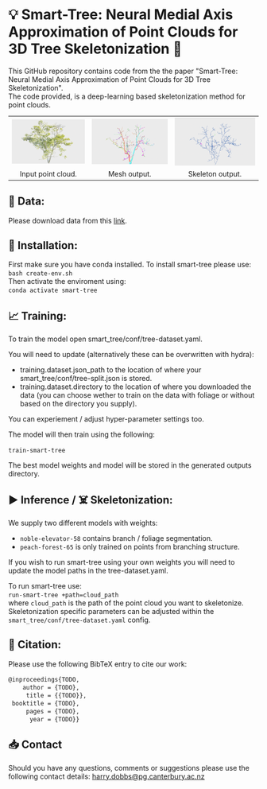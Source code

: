 # 💡 Smart-Tree: Neural Medial Axis Approximation of Point Clouds for 3D Tree Skeletonization 🌳

This GitHub repository contains code from the the paper "Smart-Tree: Neural Medial Axis Approximation of Point Clouds for 3D Tree Skeletonization". <br>
The code provided, is a deep-learning based skeletonization method for point clouds.

<table>
<tr>
  <td style="text-align: center"><img src="images/botanic-pcd.png", height=100%></td>
  <td style="text-align: center"><img src="images/botanic-branch-mesh.png", height=100%></td>
  <td style="text-align: center"><img src="images/botanic-skeleton.png", height=100%></td>
</tr>
<tr>
  <td align="center">Input point cloud.</td>
  <td align="center">Mesh output.</td>
  <td align="center">Skeleton output.</td>
</tr>
</table>


## 💾 Data:

Please download data from this <a href="https://github.com/uc-vision/synthetic-trees">link</a>.


## 🔧 Installation:

First make sure you have conda installed.
To install smart-tree please use: <br>`bash create-env.sh`<br>
Then activate the enviroment using: <br>`conda activate smart-tree`


## 📈 Training:

To train the model open smart_tree/conf/tree-dataset.yaml.

You will need to update (alternatively these can be overwritten with hydra): 

- training.dataset.json_path to the location of where your smart_tree/conf/tree-split.json is stored. 
- training.dataset.directory to the location of where you downloaded the data (you can choose wether to train on the data with foliage or without based on the directory you supply).

You can experiement / adjust hyper-parameter settings too.

The model will then train using the following:

`train-smart-tree`

The best model weights and model will be stored in the generated outputs directory.

## ▶️ Inference / ☠️ Skeletonization:

We supply two different models with weights:
* `noble-elevator-58` contains branch / foliage segmentation. <br>
* `peach-forest-65` is only trained on points from branching structure. <br>

If you wish to run smart-tree using your own weights you will need to update the model paths in the tree-dataset.yaml. <br>

To run smart-tree use: <br>
`run-smart-tree +path=cloud_path` <br>
where `cloud_path` is the path of the point cloud you want to skeletonize. <br>
Skeletonization specific parameters can be adjusted within the `smart_tree/conf/tree-dataset.yaml` config.

## 📜 Citation:
Please use the following BibTeX entry to cite our work: <br>

```
@inproceedings{TODO,
    author = {TODO},
     title = {{TODO}},
 booktitle = {TODO},
     pages = {TODO},
      year = {TODO}}
```

## 📥 Contact 

Should you have any questions, comments or suggestions please use the following contact details:
harry.dobbs@pg.canterbury.ac.nz
